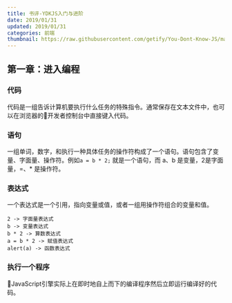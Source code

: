 ```yaml
---
title: 书评-YDKJS入门与进阶
date: 2019/01/31
updated: 2019/01/31
categories: 前端
thumbnail: https://raw.githubusercontent.com/getify/You-Dont-Know-JS/master/up%20%26%20going/cover.jpg
---
```


## 第一章：进入编程
### 代码
代码是一组告诉计算机要执行什么任务的特殊指令。通常保存在文本文件中，也可以在浏览器的开发者控制台中直接键入代码。
### 语句
一组单词，数字，和执行一种具体任务的操作符构成了一个语句。语句包含了变量、字面量、操作符。例如`a = b * 2;` 就是一个语句，而 a、b 是变量，2是字面量，=、* 是操作符。
### 表达式
一个表达式是一个引用，指向变量或值，或者一组用操作符组合的变量和值。
```
2 -> 字面量表达式
b -> 变量表达式
b * 2 -> 算数表达式
a = b * 2 -> 赋值表达式
alert(a) -> 函数表达式
```
### 执行一个程序
JavaScript引擎实际上在即时地自上而下的编译程序然后立即运行编译好的代码。